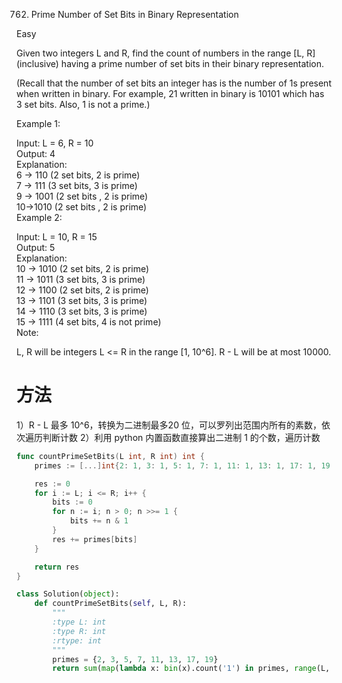 762. Prime Number of Set Bits in Binary Representation

Easy

Given two integers L and R, find the count of numbers in the range [L, R] (inclusive) having a prime number of set bits in their binary representation.

(Recall that the number of set bits an integer has is the number of 1s present when written in binary. For example, 21 written in binary is 10101 which has 3 set bits. Also, 1 is not a prime.)

Example 1:

Input: L = 6, R = 10  
Output: 4  
Explanation:  
6 -> 110 (2 set bits, 2 is prime)  
7 -> 111 (3 set bits, 3 is prime)  
9 -> 1001 (2 set bits , 2 is prime)  
10->1010 (2 set bits , 2 is prime)  
Example 2:  
 
Input: L = 10, R = 15  
Output: 5  
Explanation:  
10 -> 1010 (2 set bits, 2 is prime)  
11 -> 1011 (3 set bits, 3 is prime)  
12 -> 1100 (2 set bits, 2 is prime)  
13 -> 1101 (3 set bits, 3 is prime)  
14 -> 1110 (3 set bits, 3 is prime)  
15 -> 1111 (4 set bits, 4 is not prime)  
Note:  

L, R will be integers L <= R in the range [1, 10^6].
R - L will be at most 10000.

# 方法  
1）R - L 最多 10^6，转换为二进制最多20 位，可以罗列出范围内所有的素数，依次遍历判断计数
2）利用 python 内置函数直接算出二进制 1 的个数，遍历计数



```go
func countPrimeSetBits(L int, R int) int {
	primes := [...]int{2: 1, 3: 1, 5: 1, 7: 1, 11: 1, 13: 1, 17: 1, 19: 1}

	res := 0
	for i := L; i <= R; i++ {
		bits := 0
		for n := i; n > 0; n >>= 1 {
			bits += n & 1
		}
		res += primes[bits]
	}

	return res
}
```


```python
class Solution(object):
    def countPrimeSetBits(self, L, R):
        """
        :type L: int
        :type R: int
        :rtype: int
        """
        primes = {2, 3, 5, 7, 11, 13, 17, 19}
        return sum(map(lambda x: bin(x).count('1') in primes, range(L, R+1)))
        
```